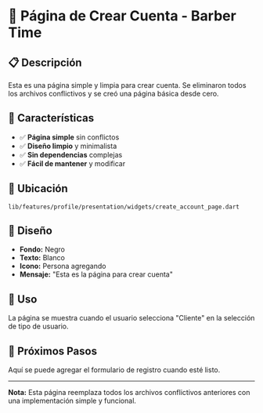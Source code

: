 # 📱 Página de Crear Cuenta - Barber Time

## 📋 **Descripción**

Esta es una página simple y limpia para crear cuenta. Se eliminaron todos los archivos conflictivos y se creó una página básica desde cero.

## 🎯 **Características**

- ✅ **Página simple** sin conflictos
- ✅ **Diseño limpio** y minimalista
- ✅ **Sin dependencias** complejas
- ✅ **Fácil de mantener** y modificar

## 📁 **Ubicación**

```
lib/features/profile/presentation/widgets/create_account_page.dart
```

## 🎨 **Diseño**

- **Fondo:** Negro
- **Texto:** Blanco
- **Icono:** Persona agregando
- **Mensaje:** "Esta es la página para crear cuenta"

## 🔧 **Uso**

La página se muestra cuando el usuario selecciona "Cliente" en la selección de tipo de usuario.

## 📝 **Próximos Pasos**

Aquí se puede agregar el formulario de registro cuando esté listo.

---

**Nota:** Esta página reemplaza todos los archivos conflictivos anteriores con una implementación simple y funcional.
